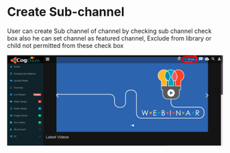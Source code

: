 # Create Sub-channel

User can create Sub channel of channel by checking sub channel check box also he can set channel as featured channel, Exclude from library or child not permitted from these check box

![](../../../.gitbook/assets/image%20%2832%29.png)

